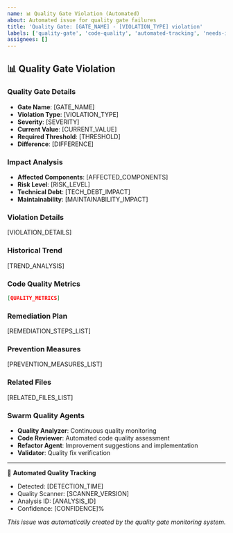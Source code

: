 ```yaml
---
name: 📊 Quality Gate Violation (Automated)
about: Automated issue for quality gate failures
title: 'Quality Gate: [GATE_NAME] - [VIOLATION_TYPE] violation'
labels: ['quality-gate', 'code-quality', 'automated-tracking', 'needs-improvement']
assignees: []
---
```


<!-- This template is used by automated systems. Do not edit manually. -->

## 📊 Quality Gate Violation

### Quality Gate Details
- **Gate Name**: [GATE_NAME]
- **Violation Type**: [VIOLATION_TYPE]
- **Severity**: [SEVERITY]
- **Current Value**: [CURRENT_VALUE]
- **Required Threshold**: [THRESHOLD]
- **Difference**: [DIFFERENCE]

### Impact Analysis
- **Affected Components**: [AFFECTED_COMPONENTS]
- **Risk Level**: [RISK_LEVEL]
- **Technical Debt**: [TECH_DEBT_IMPACT]
- **Maintainability**: [MAINTAINABILITY_IMPACT]

### Violation Details
[VIOLATION_DETAILS]

### Historical Trend
[TREND_ANALYSIS]

### Code Quality Metrics
```json
[QUALITY_METRICS]
```

### Remediation Plan
[REMEDIATION_STEPS_LIST]

### Prevention Measures
[PREVENTION_MEASURES_LIST]

### Related Files
[RELATED_FILES_LIST]

### Swarm Quality Agents
- **Quality Analyzer**: Continuous quality monitoring
- **Code Reviewer**: Automated code quality assessment
- **Refactor Agent**: Improvement suggestions and implementation
- **Validator**: Quality fix verification

---
🤖 **Automated Quality Tracking**
- Detected: [DETECTION_TIME]
- Quality Scanner: [SCANNER_VERSION]
- Analysis ID: [ANALYSIS_ID]
- Confidence: [CONFIDENCE]%

_This issue was automatically created by the quality gate monitoring system._